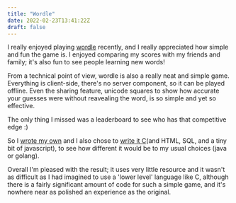 ```yaml
---
title: "Wordle"
date: 2022-02-23T13:41:22Z
draft: false
---
```


I really enjoyed playing [wordle](https://www.powerlanguage.co.uk/wordle/) recently, and I really appreciated how simple and fun the game is. I enjoyed comparing my scores with my friends and family; it's also fun to see people learning new words!

From a technical point of view, wordle is also a really neat and simple game. Everything is client-side, there's no server component, so it can be played offline. Even the sharing feature, unicode squares to show how accurate your guesses were without reavealing the word, is so simple and yet so effective.

The only thing I missed was a leaderboard to see who has that competitive edge :) 

So I [wrote my own](https://wordle.mfashby.net) and I also chose to [write it C](https://github.com/MFAshby/mordle)(and HTML, SQL, and a tiny bit of javascript), to see how different it would be to my usual choices (java or golang).

Overall I'm pleased with the result; it uses very little resource and it wasn't as difficult as I had imagined to use a 'lower level' language like C, although there is a fairly significant amount of code for such a simple game, and it's nowhere near as polished an experience as the original.

